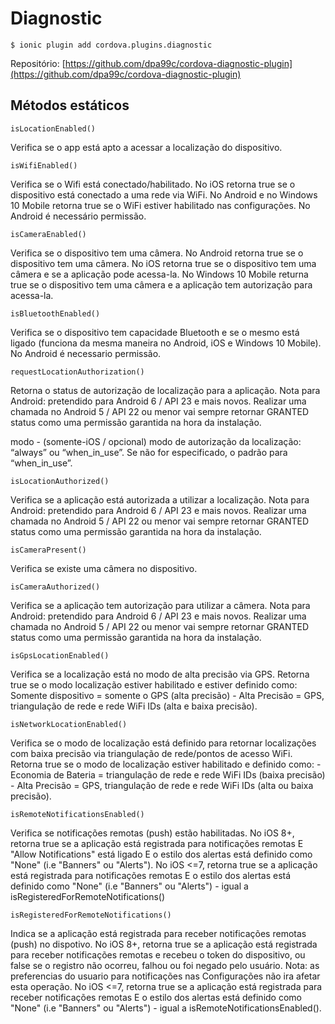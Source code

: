Diagnostic
===========

```
$ ionic plugin add cordova.plugins.diagnostic
```

Repositório: [https://github.com/dpa99c/cordova-diagnostic-plugin](https://github.com/dpa99c/cordova-diagnostic-plugin)


Métodos estáticos
-----------------

``` isLocationEnabled() ```

Verifica se o app está apto a acessar a localização do dispositivo.

``` isWifiEnabled() ```

Verifica se o Wifi está conectado/habilitado. No iOS retorna true se o dispositivo está conectado a uma rede via WiFi. No Android e no Windows 10 Mobile retorna true se o WiFi estiver habilitado nas configurações. No Android é necessário permissão.
<uses-permission android:name="android.permission.ACCESS_WIFI_STATE" />

``` isCameraEnabled() ```

Verifica se o dispositivo tem uma câmera. No Android retorna true se o dispositivo tem uma câmera. No iOS retorna true se o dispositivo tem uma câmera e se a aplicação pode acessa-la. No Windows 10 Mobile returna true se o dispositivo tem uma câmera e a aplicação tem autorização para acessa-la.

``` isBluetoothEnabled() ```

Verifica se o dispositivo tem capacidade Bluetooth e se o mesmo está ligado (funciona da mesma maneira no Android, iOS e Windows 10 Mobile). No Android é necessario permissão.

``` requestLocationAuthorization() ```

Retorna o status de autorização de localização para a aplicação. Nota para Android: pretendido para Android 6 / API 23 e mais novos. Realizar uma chamada no Android 5 / API 22 ou menor vai sempre retornar GRANTED status como uma permissão garantida na hora da instalação.

modo - (somente-iOS / opcional) modo de autorização da localização: “always” ou “when_in_use”. Se não for especificado, o padrão para “when_in_use”.


``` isLocationAuthorized() ```

Verifica se a aplicação está autorizada a utilizar a localização. Nota para Android: pretendido para Android 6 / API 23 e mais novos. Realizar uma chamada no Android 5 / API 22 ou menor vai sempre retornar GRANTED status como uma permissão garantida na hora da instalação. 

``` isCameraPresent() ```

Verifica se existe uma câmera no dispositivo.

``` isCameraAuthorized() ```

Verifica se a aplicação tem autorização para utilizar a câmera. Nota para Android: pretendido para Android 6 / API 23 e mais novos. Realizar uma chamada no Android 5 / API 22 ou menor vai sempre retornar GRANTED status como uma permissão garantida na hora da instalação. 

``` isGpsLocationEnabled() ```

Verifica se a localização está no modo de alta precisão via GPS. Retorna true se o modo localização estiver habilitado e estiver definido como: Somente dispositivo = somente o GPS (alta precisão) - Alta Precisão = GPS, triangulação de rede e rede WiFi IDs (alta e baixa precisão).   

``` isNetworkLocationEnabled() ```

Verifica se o modo de localização está definido para retornar localizações com baixa precisão via triangulação de rede/pontos de acesso WiFi. Retorna true se o modo de localização estiver habilitado e definido como: - Economia de Bateria = triangulação de rede e rede WiFi IDs (baixa precisão) - Alta Precisão = GPS, triangulação de rede e rede WiFi IDs (alta ou baixa precisão).

``` isRemoteNotificationsEnabled() ```

Verifica se notificações remotas (push) estão habilitadas. No iOS 8+, retorna true se a aplicação está registrada para notificações remotas E "Allow Notifications" está ligado E o estilo dos alertas está definido como "None" (i.e "Banners" ou "Alerts"). No iOS <=7, retorna true se a aplicação está registrada para notificações remotas E o estilo dos alertas está definido como "None" (i.e "Banners" ou "Alerts") - igual a isRegisteredForRemoteNotifications()

``` isRegisteredForRemoteNotifications() ```

Indica se a aplicação está registrada para receber notificações remotas (push) no dispotivo. No iOS 8+, retorna true se a aplicação está registrada para receber notificações remotas e recebeu o token do dispositivo, ou false se o registro não ocorreu, falhou ou foi negado pelo usuário. Nota: as preferencias do usuario para notificações nas Configurações não ira afetar esta operação. No iOS <=7, retorna true se a aplicação está registrada para receber notificações remotas E o estilo dos alertas está definido como "None" (i.e "Banners" ou "Alerts") - igual a isRemoteNotificationsEnabled().

